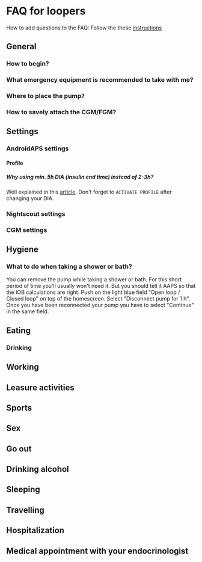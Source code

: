 # FAQ for loopers

How to add questions to the FAQ: Follow the these [instructions](http://androidaps.readthedocs.io/en/latest/make-a-PR.html)

## General

### How to begin?

### What emergency equipment is recommended to take with me?

### Where to place the pump?

### How to savely attach the CGM/FGM?

## Settings

### AndroidAPS settings

#### Profile
   
##### Why using min. 5h DIA (insulin end time) instead of 2-3h?
Well explained in this [article](/www.diabettech.com/insulin/why-we-are-regularly-wrong-in-the-duration-of-insulin-action-dia-times-we-use-and-why-it-matters/). Don't forget to `ACTIVATE PROFILE` after changing  your DIA.

### Nightscout settings

### CGM settings

## Hygiene

### What to do when taking a shower or bath?
You can remove the pump while taking a shower or bath. For this short period of time you'll usually won't need it. But you should tell it AAPS  so that the IOB calculations are right. Push on the light blue field "Open loop / Closed loop" on top of the homescreen. Select "Disconnect pump for 1 h". Once you have been reconnected your pump you have to select "Continue" in the same field. 

## Eating

### Drinking

## Working

## Leasure activities

## Sports

## Sex

## Go out

## Drinking alcohol

## Sleeping

## Travelling

## Hospitalization

## Medical appointment with your endocrinologist
